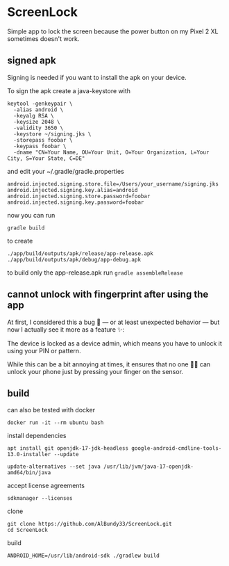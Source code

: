 # ScreenLock
Simple app to lock the screen because the power button on my Pixel 2 XL sometimes doesn't work.

## signed apk
Signing is needed if you want to install the apk on your device.

To sign the apk create a java-keystore with
```
keytool -genkeypair \
  -alias android \
  -keyalg RSA \
  -keysize 2048 \
  -validity 3650 \
  -keystore ~/signing.jks \
  -storepass foobar \
  -keypass foobar \
  -dname "CN=Your Name, OU=Your Unit, O=Your Organization, L=Your City, S=Your State, C=DE"
```

and edit your ~/.gradle/gradle.properties
```
android.injected.signing.store.file=/Users/your_username/signing.jks
android.injected.signing.key.alias=android
android.injected.signing.store.password=foobar
android.injected.signing.key.password=foobar
```

now you can run
```
gradle build
```
to create
```
./app/build/outputs/apk/release/app-release.apk
./app/build/outputs/apk/debug/app-debug.apk
```
to build only the app-release.apk run `gradle assembleRelease`

## cannot unlock with fingerprint after using the app
At first, I considered this a bug 🐛 — or at least unexpected behavior — but now I actually see it more as a feature ✨:

The device is locked as a device admin, which means you have to unlock it using your PIN or pattern.

While this can be a bit annoying at times, it ensures that no one 🕵️‍♂️ can unlock your phone just by pressing your finger on the sensor.

## build
can also be tested with docker
```
docker run -it --rm ubuntu bash
```

install dependencies
```
apt install git openjdk-17-jdk-headless google-android-cmdline-tools-13.0-installer --update
```
```
update-alternatives --set java /usr/lib/jvm/java-17-openjdk-amd64/bin/java
```

accept license agreements
```
sdkmanager --licenses
```
clone
```
git clone https://github.com/AlBundy33/ScreenLock.git
cd ScreenLock
```
build
```
ANDROID_HOME=/usr/lib/android-sdk ./gradlew build
```
